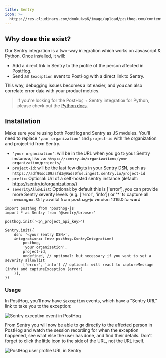 ```yaml
---
title: Sentry
icon: >-
  https://res.cloudinary.com/dmukukwp6/image/upload/posthog.com/contents/images/docs/integrate/frameworks/sentry.svg
---
```


## Why does this exist?

Our Sentry integration is a two-way integration which works on Javascript & Python. Once installed, it will:
- Add a direct link in Sentry to the profile of the person affected in PostHog.
- Send an `$exception` event to PostHog with a direct link to Sentry.

This way, debugging issues becomes a lot easier, and you can also correlate error data with your product metrics.

> If you're looking for the PostHog + Sentry integration for Python, please check out the [Python docs](/docs/integrate/server/python#sentry).

## Installation

Make sure you're using both PostHog and Sentry as JS modules. You'll need to replace `'your organization'` and `project-id` with the organization and project-id from Sentry.

- `'your organization'`: will be in the URL when you go to your Sentry instance, like so: `https://sentry.io/organizations/your-organization/projects/`
- `project-id`: will be the last few digits in your Sentry DSN, such as `https://adf90sdc09asfd3@9ads0fue.ingest.sentry.io/project-id`
- `prefix`: Optional: Url of a self-hosted sentry instance (default: https://sentry.io/organizations/)
- `severityAllowList`: Optional: by default this is ['error'], you can provide more Sentry severity levels (e.g. ['error', 'info']) or '*' to capture all messages. Only availbl from posthog-js version 1.118.0 forward

```js-web
import posthog from 'posthog-js'
import * as Sentry from '@sentry/browser'

posthog.init('<ph_project_api_key>')

Sentry.init({
    dsn: '<your Sentry DSN>',
    integrations: [new posthog.SentryIntegration(
        posthog,
        'your organization',
        project-id,
        undefined, // optional: but necessary if you want to set a severity allowlist
        ['error', 'info'] // optional: will react to captureMessage (info) and captureException (error)
    )],
})
```

### Usage

In PostHog, you'll now have `$exception` events, which have a "Sentry URL" link to take you to the exception:

![Sentry exception event in PostHog](https://res.cloudinary.com/dmukukwp6/image/upload/v1710055416/posthog.com/contents/images/sentry_posthog_exception.png)

From Sentry you will now be able to go directly to the affected person in PostHog and watch the session recording for when the exception happened, see what else the user has done, and find their details. Don't forget to click the little icon to the side of the URL, not the URL itself.

![PostHog user profile URL in Sentry](https://res.cloudinary.com/dmukukwp6/image/upload/v1710055416/posthog.com/contents/images/sentry_exception.png)

